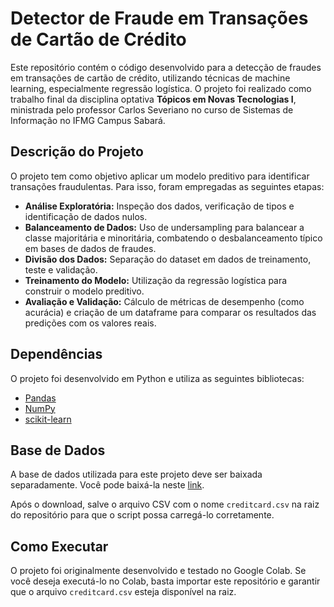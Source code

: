 # Detector de Fraude em Transações de Cartão de Crédito

Este repositório contém o código desenvolvido para a detecção de fraudes em transações de cartão de crédito, utilizando técnicas de machine learning, especialmente regressão logística. O projeto foi realizado como trabalho final da disciplina optativa **Tópicos em Novas Tecnologias I**, ministrada pelo professor Carlos Severiano no curso de Sistemas de Informação no IFMG Campus Sabará.

## Descrição do Projeto

O projeto tem como objetivo aplicar um modelo preditivo para identificar transações fraudulentas. Para isso, foram empregadas as seguintes etapas:

- **Análise Exploratória:** Inspeção dos dados, verificação de tipos e identificação de dados nulos.
- **Balanceamento de Dados:** Uso de undersampling para balancear a classe majoritária e minoritária, combatendo o desbalanceamento típico em bases de dados de fraudes.
- **Divisão dos Dados:** Separação do dataset em dados de treinamento, teste e validação.
- **Treinamento do Modelo:** Utilização da regressão logística para construir o modelo preditivo.
- **Avaliação e Validação:** Cálculo de métricas de desempenho (como acurácia) e criação de um dataframe para comparar os resultados das predições com os valores reais.

## Dependências

O projeto foi desenvolvido em Python e utiliza as seguintes bibliotecas:

- [Pandas](https://pandas.pydata.org/)
- [NumPy](https://numpy.org/)
- [scikit-learn](https://scikit-learn.org/)

## Base de Dados

A base de dados utilizada para este projeto deve ser baixada separadamente. Você pode baixá-la neste [link](https://www.kaggle.com/datasets/mlg-ulb/creditcardfraud?resource=download).

Após o download, salve o arquivo CSV com o nome `creditcard.csv` na raiz do repositório para que o script possa carregá-lo corretamente.

## Como Executar

O projeto foi originalmente desenvolvido e testado no Google Colab. Se você deseja executá-lo no Colab, basta importar este repositório e garantir que o arquivo `creditcard.csv` esteja disponível na raiz.
